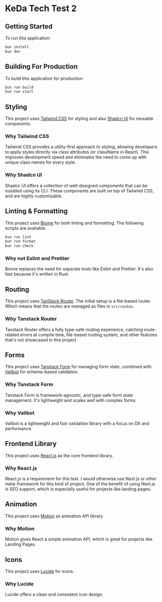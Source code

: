 # KeDa Tech Test 2

## Getting Started
To run this application:

```bash
bun install
bun dev
```

## Building For Production
To build this application for production:

```bash
bun run build
bun run start
```

## Styling
This project uses [Tailwind CSS](https://tailwindcss.com/) for styling and also [Shadcn UI](https://ui.shadcn.com) for reusable components.

### Why Tailwind CSS
Tailwind CSS provides a utility-first approach to styling, allowing developers to apply styles directly via class attributes (or className in React). This improves development speed
and eliminates the need to come up with unique class names for every style.

### Why Shadcn UI
Shadcn UI offers a collection of well-designed components that can be installed using its CLI. These components are built on top of Tailwind CSS, and are highly customizable.

## Linting & Formatting
This project uses [Biome](https://biomejs.dev/) for both linting and formatting. The following scripts are available:

```bash
bun run lint
bun run format
bun run check
```

### Why not Eslint and Prettier
Biome replaces the need for separate tools like Eslint and Prettier. It's also fast because it's written in Rust.

## Routing
This project uses [TanStack Router](https://tanstack.com/router). The initial setup is a file-based router. Which means that the routes are managed as files in `src/routes`.

### Why Tanstack Router
Tanstack Router offers a fully type-safe routing experience, catching route-related errors at compile time, file-based routing system, and other features that's not showcased in this project.

## Forms
This project uses [Tanstack Form](https://tanstack.com/form) for managing form state, combined with [Valibot](https://valibot.dev/) for schema-based validation.

### Why Tanstack Form
Tanstack Form is framework-agnostic, and type-safe form state management. It's lightweight and scales well with complex forms.

### Why Valibot
Valibot is a lightweight and fast validation library with a focus on DX and performance.

## Frontend Library
This project uses [React.js](https://react.dev/) as the core frontend library.

### Why React.js
React.js is a requirement for this test. I would otherwise use Next.js or other meta-framework for this kind of project. One of the benefit of using Next.js is SEO support, which is especially useful for projects like landing pages.

## Animation
This project uses [Motion](https://motion.dev/) as animation API library

### Why Motion
Motion gives React a simple animation API, which is great for projects like Landing Pages.

## Icons
This project uses [Lucide](https://lucide.dev/) for icons.

### Why Lucide
Lucide offers a clean and consistent icon design.
